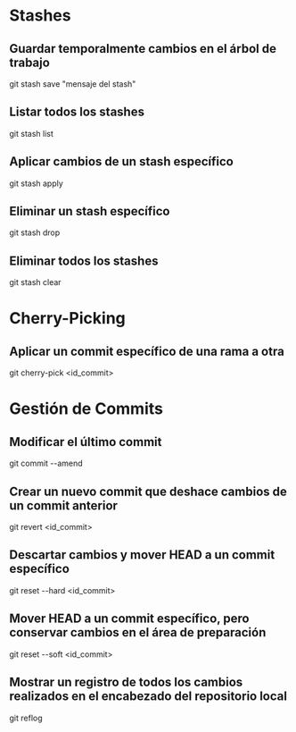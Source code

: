 # Stashes

## Guardar temporalmente cambios en el árbol de trabajo
git stash save "mensaje del stash"
## Listar todos los stashes
git stash list
## Aplicar cambios de un stash específico
git stash apply <stash>
## Eliminar un stash específico
git stash drop <stash>
## Eliminar todos los stashes
git stash clear

# Cherry-Picking

## Aplicar un commit específico de una rama a otra
git cherry-pick <id_commit>

# Gestión de Commits

## Modificar el último commit
git commit --amend
## Crear un nuevo commit que deshace cambios de un commit anterior
git revert <id_commit>
## Descartar cambios y mover HEAD a un commit específico
git reset --hard <id_commit>
## Mover HEAD a un commit específico, pero conservar cambios en el área de preparación
git reset --soft <id_commit>
## Mostrar un registro de todos los cambios realizados en el encabezado del repositorio local
git reflog

